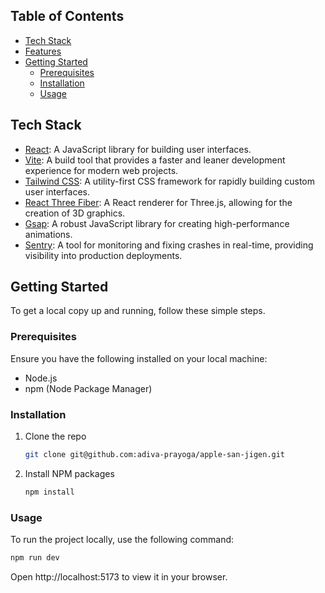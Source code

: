 ## Table of Contents

- [Tech Stack](#tech-stack)
- [Features](#features)
- [Getting Started](#getting-started)
  - [Prerequisites](#prerequisites)
  - [Installation](#installation)
  - [Usage](#usage)

## Tech Stack

- [React](https://reactjs.org/): A JavaScript library for building user interfaces.
- [Vite](https://vitejs.dev/): A build tool that provides a faster and leaner development experience for modern web projects.
- [Tailwind CSS](https://tailwindcss.com/): A utility-first CSS framework for rapidly building custom user interfaces.
- [React Three Fiber](https://docs.pmnd.rs/react-three-fiber/getting-started/introduction): A React renderer for Three.js, allowing for the creation of 3D graphics.
- [Gsap](https://gsap.com/): A robust JavaScript library for creating high-performance animations.
- [Sentry](https://sentry.io/): A tool for monitoring and fixing crashes in real-time, providing visibility into production deployments.

## Getting Started

To get a local copy up and running, follow these simple steps.

### Prerequisites

Ensure you have the following installed on your local machine:

- Node.js
- npm (Node Package Manager)

### Installation

1. Clone the repo
   ```sh
   git clone git@github.com:adiva-prayoga/apple-san-jigen.git
   ```
2. Install NPM packages
   ```sh
   npm install
   ```

### Usage

To run the project locally, use the following command:

```sh
npm run dev
```

Open http://localhost:5173 to view it in your browser.
